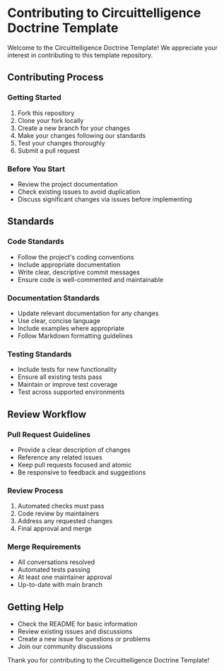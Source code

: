 # Contributing to Circuittelligence Doctrine Template

Welcome to the Circuittelligence Doctrine Template! We appreciate your interest in contributing to this template repository.

## Contributing Process

### Getting Started
1. Fork this repository
2. Clone your fork locally
3. Create a new branch for your changes
4. Make your changes following our standards
5. Test your changes thoroughly
6. Submit a pull request

### Before You Start
- Review the project documentation
- Check existing issues to avoid duplication
- Discuss significant changes via issues before implementing

## Standards

### Code Standards
- Follow the project's coding conventions
- Include appropriate documentation
- Write clear, descriptive commit messages
- Ensure code is well-commented and maintainable

### Documentation Standards
- Update relevant documentation for any changes
- Use clear, concise language
- Include examples where appropriate
- Follow Markdown formatting guidelines

### Testing Standards
- Include tests for new functionality
- Ensure all existing tests pass
- Maintain or improve test coverage
- Test across supported environments

## Review Workflow

### Pull Request Guidelines
- Provide a clear description of changes
- Reference any related issues
- Keep pull requests focused and atomic
- Be responsive to feedback and suggestions

### Review Process
1. Automated checks must pass
2. Code review by maintainers
3. Address any requested changes
4. Final approval and merge

### Merge Requirements
- All conversations resolved
- Automated tests passing
- At least one maintainer approval
- Up-to-date with main branch

## Getting Help

- Check the README for basic information
- Review existing issues and discussions
- Create a new issue for questions or problems
- Join our community discussions

Thank you for contributing to the Circuittelligence Doctrine Template!
